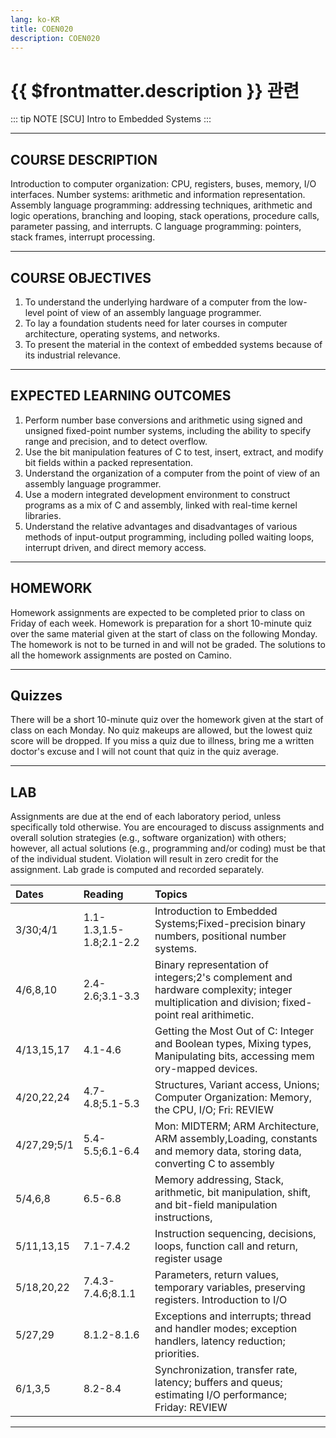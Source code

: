 ```yaml
---
lang: ko-KR
title: COEN020
description: COEN020
---
```


# {{ $frontmatter.description }} 관련

::: tip NOTE
[SCU] Intro to Embedded Systems
:::

---

## COURSE DESCRIPTION

Introduction to computer organization: CPU, registers, buses, memory, I/O interfaces. Number systems: arithmetic and information representation. Assembly language programming: addressing techniques, arithmetic and logic operations, branching and looping, stack operations, procedure calls, parameter passing, and interrupts. C language programming: pointers, stack frames, interrupt processing.

---

## COURSE OBJECTIVES

1. To understand the underlying hardware of a computer from the low-level point of view of an assembly language programmer.
2. To lay a foundation students need for later courses in computer architecture, operating systems, and networks.
3. To present the material in the context of embedded systems because of its industrial relevance.

---

## EXPECTED LEARNING OUTCOMES

1. Perform number base conversions and arithmetic using signed and unsigned fixed-point number systems, including the ability to specify range and precision, and to detect overflow.
2. Use the bit manipulation features of C to test, insert, extract, and modify bit fields within a packed representation.
3. Understand the organization of a computer from the point of view of an assembly language programmer.
4. Use a modern integrated development environment to construct programs as a mix of C and assembly, linked with real-time kernel libraries.
5. Understand the relative advantages and disadvantages of various methods of input-output programming, including polled waiting loops, interrupt driven, and direct memory access.

---

## HOMEWORK

Homework assignments are expected to be completed prior to class on Friday of each week. Homework is preparation for a short 10-minute quiz over the same material given at the start of class on the following Monday. The homework is not to be turned in and will not be graded. The solutions to all the homework assignments are posted on Camino.

---

## Quizzes

There will be a short 10-minute quiz over the homework given at the start of class on each Monday. No quiz makeups are allowed, but the lowest quiz score will be dropped. If you miss a quiz due to illness, bring me a written doctor's excuse and I will not count that quiz in the quiz average.

---

## LAB

Assignments are due at the end of each laboratory period, unless specifically told otherwise. You are encouraged to discuss assignments and overall solution strategies (e.g., software organization) with others; however, all actual solutions (e.g., programming and/or coding) must be that of the individual student. Violation will result in zero credit for the assignment. Lab grade is computed and recorded separately.

| Dates | Reading | Topics |
| :---- | :------ | :----- |
| 3/30;4/1 | 1.1-1.3,1.5-1.8;2.1-2.2 | Introduction to Embedded Systems;Fixed-precision binary numbers, positional number systems. |
| 4/6,8,10 | 2.4-2.6;3.1-3.3 | Binary representation of integers;2's complement and hardware complexity; integer multiplication and division; fixed-point real arithimetic. |
| 4/13,15,17 | 4.1-4.6 | Getting the Most Out of C: Integer and Boolean types, Mixing types, Manipulating bits, accessing mem ory-mapped devices. |
| 4/20,22,24 | 4.7-4.8;5.1-5.3 | Structures, Variant access, Unions; Computer Organization: Memory, the CPU, I/O; Fri: REVIEW |
| 4/27,29;5/1 | 5.4-5.5;6.1-6.4 | Mon: MIDTERM; ARM Architecture, ARM assembly,Loading, constants and memory data, storing data, converting C to assembly |
| 5/4,6,8 | 6.5-6.8 | Memory addressing, Stack, arithmetic, bit manipulation, shift, and bit-field manipulation instructions, |
| 5/11,13,15 | 7.1-7.4.2 | Instruction sequencing, decisions, loops, function call and return, register usage |
| 5/18,20,22 | 7.4.3-7.4.6;8.1.1 | Parameters, return values, temporary variables, preserving registers. Introduction to I/O |
| 5/27,29 | 8.1.2-8.1.6 | Exceptions and interrupts; thread and handler modes; exception handlers, latency reduction; priorities. |
| 6/1,3,5 | 8.2-8.4 | Synchronization, transfer rate, latency; buffers and queus; estimating I/O performance; Friday: REVIEW |

---

<TagLinks/>